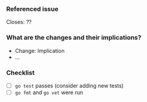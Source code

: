 ### Referenced issue

Closes: ??

### What are the changes and their implications?

- Change: Implication
- ...

### Checklist

- [ ] `go test` passes (consider adding new tests)
- [ ] `go fmt` and `go vet` were run
